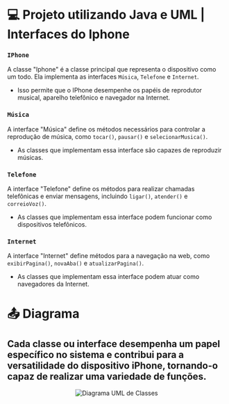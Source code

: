 # 💻 Projeto utilizando Java e UML | Interfaces do Iphone

### `IPhone`
A classe "Iphone" é a classe principal que representa o dispositivo como um todo. Ela implementa as interfaces `Música`, `Telefone` e `Internet`.

- Isso permite que o IPhone desempenhe os papéis de reprodutor musical, aparelho telefônico e navegador na Internet. 

### `Música`
A interface "Música" define os métodos necessários para controlar a reprodução de música, como `tocar()`, `pausar()` e `selecionarMusica()`.

- As classes que implementam essa interface são capazes de reproduzir músicas.

### `Telefone`
A interface "Telefone" define os métodos para realizar chamadas telefônicas e enviar mensagens, incluindo `ligar()`, `atender()` e `correioVoz()`.

- As classes que implementam essa interface podem funcionar como dispositivos telefônicos.

### `Internet`
A interface "Internet" define métodos para a navegação na web, como `exibirPagina()`, `novaAba()` e `atualizarPagina()`.
- As classes que implementam essa interface podem atuar como navegadores da Internet.

# 📤 Diagrama
## Cada classe ou interface desempenha um papel específico no sistema e contribui para a versatilidade do dispositivo iPhone, tornando-o capaz de realizar uma variedade de funções.
<p align="center">
  <img src="https://github.com/ingrlopes/java/assets/166182463/015e20df-8c89-442c-82b8-645bb69da833" alt="Diagrama UML de Classes">
</p>
